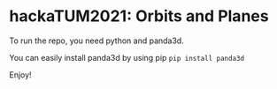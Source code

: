 # hackaTUM2021: Orbits and Planes

To run the repo, you need python and panda3d.

You can easily install panda3d by using pip ```pip install panda3d```


Enjoy!
